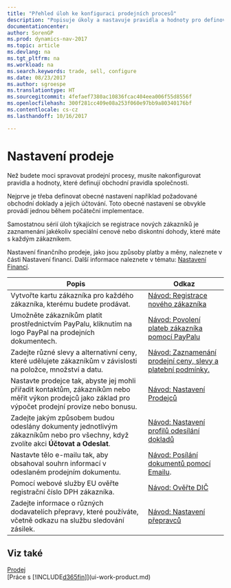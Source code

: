 ```yaml
---
title: "Přehled úloh ke konfiguraci prodejních procesů"
description: "Popisuje úkoly a nastavuje pravidla a hodnoty pro definování obchodních zásad a procesů."
documentationcenter: 
author: SorenGP
ms.prod: dynamics-nav-2017
ms.topic: article
ms.devlang: na
ms.tgt_pltfrm: na
ms.workload: na
ms.search.keywords: trade, sell, configure
ms.date: 08/23/2017
ms.author: sgroespe
ms.translationtype: HT
ms.sourcegitcommit: 4fefaef7380ac10836fcac404eea006f55d8556f
ms.openlocfilehash: 300f281cc409e08a253f060e97bb9a80340176bf
ms.contentlocale: cs-cz
ms.lasthandoff: 10/16/2017

---
```

# <a name="setting-up-sales"></a>Nastavení prodeje
Než budete moci spravovat prodejní procesy, musíte nakonfigurovat pravidla a hodnoty, které definují obchodní pravidla společnosti.

Nejprve je třeba definovat obecné nastavení například požadované obchodní doklady a jejich účtování. Toto obecné nastavení se obvykle provádí jednou během počáteční implementace.

Samostatnou sérií úloh týkajících se registrace nových zákazníků je zaznamenání jakékoliv speciální cenové nebo diskontní dohody, které máte s každým zákazníkem.

Nastavení finančního prodeje, jako jsou způsoby platby a měny, naleznete v části Nastavení financí. Další informace naleznete v tématu: [Nastavení Financí](finance-setup-finance.md).

| Popis | Odkaz |
| --- | --- |
| Vytvořte kartu zákazníka pro každého zákazníka, kterému budete prodávat. |[Návod: Registrace nového zákazníka](sales-how-register-new-customers.md) |
| Umožněte zákazníkům platit prostřednictvím PayPalu, kliknutím na logo PayPal na prodejních dokumentech. |[Návod: Povolení plateb zákazníka pomocí PayPalu](sales-how-enable-payment-service-extensions.md) |
| Zadejte různé slevy a alternativní ceny, které udělujete zákazníkům v závislosti na položce, množství a datu. |[Návod: Zaznamenání prodejní ceny, slevy a platební podmínky.](sales-how-record-sales-price-discount-payment-agreements.md) |
| Nastavte prodejce tak, abyste jej mohli přiřadit kontaktům, zákazníkům nebo měřit výkon prodejců jako základ pro výpočet prodejní provize nebo bonusu. |[Návod: Nastavení Prodejců](sales-how-setup-salespeople.md) |
| Zadejte jakým způsobem budou odeslány dokumenty jednotlivým zákazníkům nebo pro všechny, když zvolíte akci **Účtovat a Odeslat**. |[Návod: Nastavení profilů odesílání dokladů](sales-how-setup-document-send-profiles.md) |
| Nastavte tělo e-mailu tak, aby obsahoval souhrn informací v odeslaném prodejním dokumentu. |[Návod: Posílání dokumentů pomocí Emailu](ui-how-send-documents-email.md). |
|Pomocí webové služby EU ověřte registrační číslo DPH zákazníka.|[Návod: Ověřte DIČ](sales-how-to-verify-vat-registration-numbers.md)|
|Zadejte informace o různých dodavatelích přepravy, které používáte, včetně odkazu na službu sledování zásilek.|[Návod: Nastavení přepravců](sales-how-to-set-up-shipping-agents.md)|

## <a name="see-also"></a>Viz také
[Prodej](sales-manage-sales.md)  
[Práce s [!INCLUDE[d365fin](includes/d365fin_md.md)]](ui-work-product.md)

